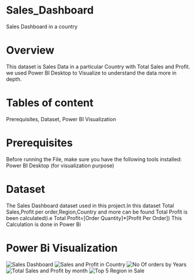 # Sales_Dashboard
Sales Dashboard in a country 
# Overview
This dataset is Sales Data in a particular Country with Total Sales and Profit. we used Power BI Desktop to Visualize to understand the data more in depth.
# Tables of content
Prerequisites,
Dataset,
Power BI Visualization
# Prerequisites
Before running the File, make sure you have the following tools installed:
Power BI Desktop (for visualization purpose) 
# Dataset
The Sales Dashboard dataset used in this project.In this dataset Total Sales,Profit per order,Region,Country and more can be found
Total Profit is been calculated(i.e Total Profit=[Order Quantity]*[Profit Per Order]) This Calculation is done in Power Bi
# Power Bi Visualization
![Sales Dashboard](https://github.com/SakaataGintoki/Sales_Dashboard/assets/107795560/a4ff83d3-ad69-4a42-b208-5371316d249e)
![Sales and Profit in Country](https://github.com/SakaataGintoki/Sales_Dashboard/assets/107795560/77648808-c8c0-41cf-9c67-1aa97fd350d4)
![No Of orders by Years](https://github.com/SakaataGintoki/Sales_Dashboard/assets/107795560/1038a0ae-10b1-4016-9454-03bfe6e3a8f3)
![Total Sales and Profit by month](https://github.com/SakaataGintoki/Sales_Dashboard/assets/107795560/e5290e85-5279-44c3-92fa-103c8a299f83)
![Top 5 Region in Sale](https://github.com/SakaataGintoki/Sales_Dashboard/assets/107795560/9fa48573-bf17-47fd-aece-ad412afc405b)


